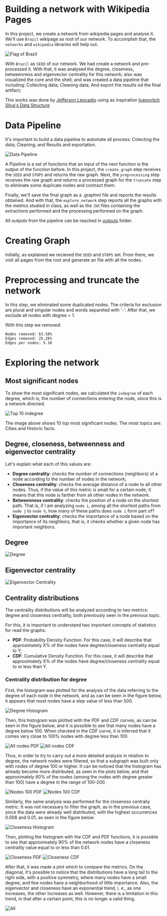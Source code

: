# Building a network with Wikipedia Pages

In this project, we create a network from wikipedia pages and analyse it. We'll use `Brazil` wikipage as root of our network. To accomplish that, the `networkx` and `wikipedia` libraries will help out.

![Flag of Brazil](https://github.com/jsleocadio/Estrutura-de-Dados/blob/main/Network%20with%20Wikipedia/images/Flag_of_Brazil.svg)

With `Brazil` as `SEED` of our network. We had create a network and pre-processed it. With that, it was analysed the degree, closeness, betweenness and eigenvector centrality for this network; also was visualized the core and the shell; and was created a data pipeline that including: Collecting data; Cleaning data; And export the results od the final artifact;

This works was done by [Jefferson Leocadio](https://github.com/jsleocadio) using as inspiration [Ivanovitch Silva's Data Structure](https://github.com/ivanovitchm/datastructure)

# Data Pipeline

It's important to build a data pipeline to automate all process: Colecting the data; Cleaning; and Results and exportation.

![Data Pipeline](https://github.com/jsleocadio/Estrutura-de-Dados/blob/main/Network%20with%20Wikipedia/images/pipeline.png)

A Pipeline is a set of functions that an input of the next function is the output of the function before. In this project, the `create_graph` step receives the `SEED` and `STOPS` and returns the raw graph. Next, the `preprocessing` step receives the raw graph and returns a processed graph for the `truncate` step to eliminate some duplicate nodes and contract them. 

Finally, we'll save the final graph as a .graphml file and reports the results obtained. And with that, the `explore_network` step reports all the graphs with the metrics studied in class, as well as the .txt files containing the extractions performed and the processing performed on the graph.

All outputs from the pipeline can be reached in [outputs](https://github.com/jsleocadio/Estrutura-de-Dados/blob/main/Network%20with%20Wikipedia/outputs) folder.

# Creating Graph

Initially, as explained we recieved the `SEED` and `STOPS` set. From there, we visit all pages from the root and generate an file with all the nodes.

# Preprocessing and truncate the network

In this step, we eliminated some duplicated nodes. The criteria for exclusion are plural and singular nodes and words separeted with '-'. After that, we exclude all nodes with degree = 1.

With this step we removed:

```
Nodes removed: 63.58%
Edges removed: 25.26%
Edges per nodes: 5.16
```

# Exploring the network

## Most significant nodes

To show the most significant nodes, we calculated the `indegree` of each degree, which is, the number of connections entering the node, since this is a network directed.

![Top 10 indegree](https://github.com/jsleocadio/Estrutura-de-Dados/blob/main/Network%20with%20Wikipedia/images/top_10_indegree.png)

The image above shows 10 top most significant nodes. The most topics are: Cities and Historic facts.

## Degree, closeness, betweenness and eigenvector centrality

Let's explain what each of this values are:

* **Degree centrality**: checks the number of connections (neighbors) of a node according to the number of nodes in the network;
* **Closeness centrality**: checks the average distance of a node to all other nodes. Thus, if the value of this metric is small for a certain node, it means that this node is farther from all other nodes in the network.
* **Betweenness centrality**: checks the position of a node on the shortest path. That is, if I am analyzing `node i`, among all the shortest paths from `node j` to `node h`, how many of these paths does `node i` form part of?
* **Eigenvector centrality**: checks the importance of a node based on the importance of its neighbors, that is, it checks whether a given node has important neighbors.

## Degree

![Degree](https://github.com/jsleocadio/Estrutura-de-Dados/blob/main/Network%20with%20Wikipedia/images/Degree.png)

## Eigenvector centrality

![Eigenvector Centrality](https://github.com/jsleocadio/Estrutura-de-Dados/blob/main/Network%20with%20Wikipedia/images/Eigenvector_centrality.png)

## Centrality distributions
The centrality distributions will be analyzed according to two metrics: degree and closeness centrality, both previously seen in the previous topic.

For this, it is important to understand two important concepts of statistics for read the graphs:

* **PDF**: Probability Density Function. For this case, it will describe that approximately X% of the nodes have degree/closeness centrality equal to Y;
* **CDF**: Cumulative Density Function. For this case, it will describe that approximately X% of the nodes have degree/closeness centrality equal to or less than Y.
### Centrality distribution for degree

First, the histogram was plotted for the analysis of the data referring to the degree of each node in the network, and as can be seen in the figure below, it appears that most nodes have a step value of less than 500.

![Degree Histogram](https://github.com/jsleocadio/Estrutura-de-Dados/blob/main/Network%20with%20Wikipedia/images/degree_all_hist.png)

Then, this histogram was plotted with the PDF and CDF curves, as can be seen in the figure below, and it is possible to see that many nodes have a degree below 100. When checked in the CDF curve, it is inferred that it comes very close to 100% nodes with degree less than 100.

![All nodes PDF](https://github.com/jsleocadio/Estrutura-de-Dados/blob/main/Network%20with%20Wikipedia/images/probability_density_function_all_nodes.png)
![All nodes CDF](https://github.com/jsleocadio/Estrutura-de-Dados/blob/main/Network%20with%20Wikipedia/images/cumulative_density_function_all_nodes.png)

Thus, in order to try to carry out a more detailed analysis in relation to degree, the network nodes were filtered, so that a subgraph was built only with nodes of degree 100 or higher. It can be noticed that the histogram has already become more distributed, as seen in the plots below, and that approximately 60% of the nodes (among the nodes with degree greater than 100) have a degree in the range of 100-200.

![Nodes 100 PDF](https://github.com/jsleocadio/Estrutura-de-Dados/blob/main/Network%20with%20Wikipedia/images/probability_density_function_nodes_100.png)
![Nodes 100 CDF](https://github.com/jsleocadio/Estrutura-de-Dados/blob/main/Network%20with%20Wikipedia/images/cumulative_density_function_nodes_100.png)

Similarly, the same analysis was performed for the closeness centraliy metric. It was not necessary to filter the graph, as in the previous case, since the data were already well distributed, with the highest occurrences 0.008 and 0.01, as seen in the figure below.

![Closeness Histogram](https://github.com/jsleocadio/Estrutura-de-Dados/blob/main/Network%20with%20Wikipedia/images/closeness_all_hist.png)

Then, plotting the histogram with the CDF and PDF functions, it is possible to see that approximately 90% of the network nodes have a closeness centrality value equal to or less than 0.01.

![Closeness PDF](https://github.com/jsleocadio/Estrutura-de-Dados/blob/main/Network%20with%20Wikipedia/images/probability_density_function_closeness.png)
![Closeness CDF](https://github.com/jsleocadio/Estrutura-de-Dados/blob/main/Network%20with%20Wikipedia/images/cumulative_density_function_closeness.png)

After that, it was made a plot which to compare the metrics. On the diagonal, it's possible to notice that the distributions have a long tail to the right side, with a positive symmetry, where many nodes have a small degree, and few nodes have a neighborhood of little importance. Also, the eigenvector and closeness have an exponential trend, i. e., as one increases, the other increases as well. However, there is a limitation in this trend, in that after a certain point, this is no longer a valid thing.

![All](https://github.com/jsleocadio/Estrutura-de-Dados/blob/main/Network%20with%20Wikipedia/images/all.png)
